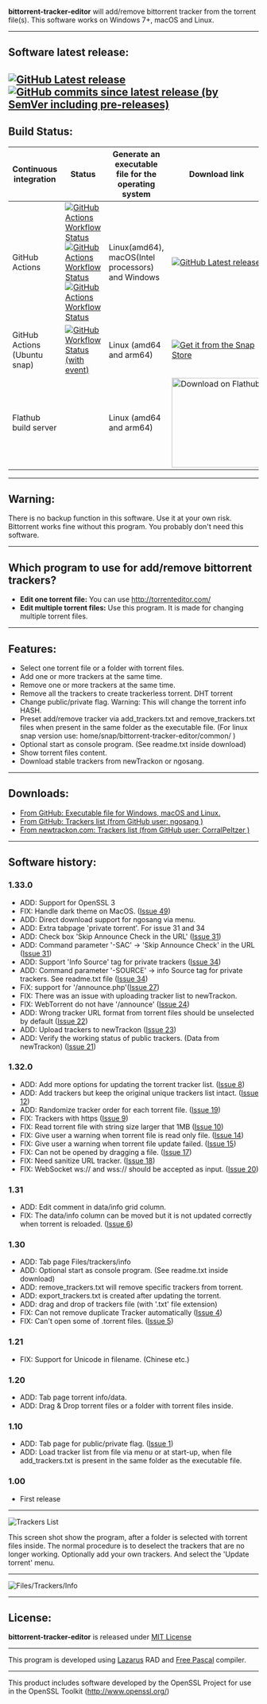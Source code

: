 **bittorrent-tracker-editor** will add/remove bittorrent tracker from the torrent file(s).
This software works on Windows 7+, macOS and Linux.

---

## Software latest release: ##
[![GitHub Latest release](https://img.shields.io/github/release/GerryFerdinandus/bittorrent-tracker-editor/all.svg)](https://github.com/GerryFerdinandus/bittorrent-tracker-editor/releases)
[![GitHub commits since latest release (by SemVer including pre-releases)](https://img.shields.io/github/commits-since/gerryferdinandus/bittorrent-tracker-editor/latest)](https://github.com/GerryFerdinandus/bittorrent-tracker-editor/commits/main)
---

## Build Status: ##
Continuous integration|Status| Generate an executable file for the operating system| Download link
------------|---------|---------|----------
GitHub Actions |[![GitHub Actions Workflow Status](https://img.shields.io/github/actions/workflow/status/gerryferdinandus/bittorrent-tracker-editor/cicd_ubuntu.yaml?label=Ubuntu)](https://github.com/GerryFerdinandus/bittorrent-tracker-editor/actions/workflows/cicd_ubuntu.yaml)[![GitHub Actions Workflow Status](https://img.shields.io/github/actions/workflow/status/gerryferdinandus/bittorrent-tracker-editor/cicd_windows.yaml?label=Windows)](https://github.com/GerryFerdinandus/bittorrent-tracker-editor/actions/workflows/cicd_windows.yaml)[![GitHub Actions Workflow Status](https://img.shields.io/github/actions/workflow/status/gerryferdinandus/bittorrent-tracker-editor/cicd_macos.yaml?label=macOS)](https://github.com/GerryFerdinandus/bittorrent-tracker-editor/actions/workflows/cicd_macos.yaml)|Linux(amd64), macOS(Intel processors) and Windows|[![GitHub Latest release](https://img.shields.io/github/release/GerryFerdinandus/bittorrent-tracker-editor/all.svg)](https://github.com/GerryFerdinandus/bittorrent-tracker-editor/releases)
GitHub Actions (Ubuntu snap) |[![GitHub Workflow Status (with event)](https://img.shields.io/github/actions/workflow/status/gerryferdinandus/bittorrent-tracker-editor/snap.yml)](https://github.com/GerryFerdinandus/bittorrent-tracker-editor/actions/workflows/snap.yml)|Linux (amd64 and arm64)|[![Get it from the Snap Store](https://snapcraft.io/static/images/badges/en/snap-store-white.svg)](https://snapcraft.io/bittorrent-tracker-editor)
Flathub build server||Linux (amd64 and arm64)|<a href='https://flathub.org/apps/io.github.gerryferdinandus.bittorrent-tracker-editor'><img width='180' alt='Download on Flathub' src='https://flathub.org/assets/badges/flathub-badge-i-en.svg'/></a>
---

## Warning: ##
There is no backup function in this software. Use it at your own risk. Bittorrent works fine without this program. You probably don't need this software.

---

## Which program to use for add/remove bittorrent trackers? ##
  * **Edit one torrent file:** You can use http://torrenteditor.com/
  * **Edit multiple torrent files:** Use this program. It is made for changing multiple torrent files.

---

## Features: ##
  * Select one torrent file or a folder with torrent files.
  * Add one or more trackers at the same time.
  * Remove one or more trackers at the same time.
  * Remove all the trackers to create trackerless torrent. DHT torrent
  * Change public/private flag. Warning: This will change the torrent info HASH.
  * Preset add/remove tracker via add\_trackers.txt and remove\_trackers.txt files when present in the same folder as the executable file. (For linux snap version use: home/snap/bittorrent-tracker-editor/common/ )
  * Optional start as console program. (See readme.txt inside download)
  * Show torrent files content.
  * Download stable trackers from newTrackon or ngosang.

---

## Downloads: ##
  * [From GitHub: Executable file for Windows, macOS and Linux.](https://github.com/GerryFerdinandus/bittorrent-tracker-editor/releases)
  * [From GitHub: Trackers list (from GitHub user: ngosang )](https://github.com/ngosang/trackerslist)
  * [From newtrackon.com: Trackers list (from GitHub user: CorralPeltzer )](https://newtrackon.com)

---

## Software history: ##

### 1.33.0 ###
  * ADD: Support for OpenSSL 3
  * FIX: Handle dark theme on MacOS. ([Issue 49](https://github.com/GerryFerdinandus/bittorrent-tracker-editor/issues/49))
  * ADD: Direct download support for ngosang via menu.
  * ADD: Extra tabpage 'private torrent'. For issue 31 and 34
  * ADD: Check box 'Skip Announce Check in the URL' ([Issue 31](https://github.com/GerryFerdinandus/bittorrent-tracker-editor/issues/31))
  * ADD: Command parameter '-SAC' -> 'Skip Announce Check' in the URL ([Issue 31](https://github.com/GerryFerdinandus/bittorrent-tracker-editor/issues/31))
  * ADD: Support 'Info Source' tag for private trackers ([Issue 34](https://github.com/GerryFerdinandus/bittorrent-tracker-editor/issues/34))
  * ADD: Command parameter '-SOURCE' -> info Source tag for private trackers. See readme.txt file ([Issue 34](https://github.com/GerryFerdinandus/bittorrent-tracker-editor/issues/34))
  * FiX: support for '/announce.php'([Issue 27](https://github.com/GerryFerdinandus/bittorrent-tracker-editor/issues/27))
  * FIX: There was an issue with uploading tracker list to newTrackon.
  * FIX: WebTorrent do not have '/announce'  ([Issue 24](https://github.com/GerryFerdinandus/bittorrent-tracker-editor/issues/24))
  * ADD: Wrong tracker URL format from torrent files should be unselected by default ([Issue 22](https://github.com/GerryFerdinandus/bittorrent-tracker-editor/issues/22))
  * ADD: Upload trackers to newTrackon ([Issue 23](https://github.com/GerryFerdinandus/bittorrent-tracker-editor/issues/23))
  * ADD:  Verify the working status of public trackers. (Data from newTrackon) ([Issue 21](https://github.com/GerryFerdinandus/bittorrent-tracker-editor/issues/21))

### 1.32.0 ###
  * ADD:  Add more options for updating the torrent tracker list. ([Issue 8](https://github.com/GerryFerdinandus/bittorrent-tracker-editor/issues/8))
  * ADD:  Add trackers but keep the original unique trackers list intact. ([Issue 12](https://github.com/GerryFerdinandus/bittorrent-tracker-editor/issues/12))
  * ADD:  Randomize tracker order for each torrent file. ([Issue 19](https://github.com/GerryFerdinandus/bittorrent-tracker-editor/issues/19))
  * FIX:  Trackers with https ([Issue 9](https://github.com/GerryFerdinandus/bittorrent-tracker-editor/issues/9))
  * FIX:  Read torrent file with string size larger that 1MB ([Issue 10](https://github.com/GerryFerdinandus/bittorrent-tracker-editor/issues/10))
  * FIX:  Give user a warning when torrent file is read only file. ([Issue 14](https://github.com/GerryFerdinandus/bittorrent-tracker-editor/issues/14))
  * FIX:  Give user a warning when torrent file update failed. ([Issue 15](https://github.com/GerryFerdinandus/bittorrent-tracker-editor/issues/15))
  * FIX:  Can not be opened by dragging a file. ([Issue 17](https://github.com/GerryFerdinandus/bittorrent-tracker-editor/issues/17))
  * FIX:  Need sanitize URL tracker. ([Issue 18](https://github.com/GerryFerdinandus/bittorrent-tracker-editor/issues/18))
  * FIX:  WebSocket ws:// and wss:// should be accepted as input. ([Issue 20](https://github.com/GerryFerdinandus/bittorrent-tracker-editor/issues/20))

### 1.31 ###
  * ADD: Edit comment in data/info grid column.
  * FIX: The data/info column can be moved but it is not updated correctly when torrent is reloaded. ([Issue 6](https://github.com/GerryFerdinandus/bittorrent-tracker-editor/issues/6))

### 1.30 ###
  * ADD: Tab page Files/trackers/info
  * ADD: Optional start as console program. (See readme.txt inside download)
  * ADD: remove\_trackers.txt will remove specific trackers from torrent.
  * ADD: export\_trackers.txt is created after updating the torrent.
  * ADD: drag and drop of trackers file (with '.txt' file extension)
  * FIX: Can not remove duplicate Tracker automatically ([Issue 4](https://github.com/GerryFerdinandus/bittorrent-tracker-editor/issues/4))
  * FIX: Can't open some of .torrent files. ([Issue 5](https://github.com/GerryFerdinandus/bittorrent-tracker-editor/issues/5))

### 1.21 ###
  * FIX: Support for Unicode in filename. (Chinese etc.)

### 1.20 ###
  * ADD: Tab page torrent info/data.
  * ADD: Drag & Drop torrent files or a folder with torrent files inside.

### 1.10 ###
  * ADD: Tab page for public/private flag. ([Issue 1](https://github.com/GerryFerdinandus/bittorrent-tracker-editor/issues/1))
  * ADD: Load tracker list from file via menu or at start-up, when file add\_trackers.txt is present in the same folder as the executable file.

### 1.00 ###
  * First release

---

![](https://github.com/GerryFerdinandus/bittorrent-tracker-editor/releases/download/V1.32.0/trackereditor_list_windows.png "Trackers List")

This screen shot show the program, after a folder is selected with torrent files inside. The normal procedure is to deselect the trackers that are no longer working. Optionally add your own trackers. And select the 'Update torrent' menu.

---

![](https://github.com/GerryFerdinandus/bittorrent-tracker-editor/releases/download/V1.32.0/trackereditor_info_windows.png "Files/Trackers/Info")

---

## License: ##
**bittorrent-tracker-editor** is released under [MIT License](http://www.opensource.org/licenses/MIT)

---

This program is developed using [Lazarus](http://lazarus.freepascal.org/) RAD and [Free Pascal](http://www.freepascal.org/) compiler.

---

This product includes software developed by the OpenSSL Project for use in the OpenSSL Toolkit (http://www.openssl.org/)
